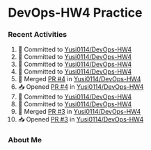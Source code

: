 # DevOps-HW4 Practice

### Recent Activities
<!--START_SECTION:activity-->
1. 📝 Committed to [Yusi0114/DevOps-HW4](https://github.com/Yusi0114/DevOps-HW4/commit/f087ae6f0570265a0365765be412e2050f53d923)
2. 📝 Committed to [Yusi0114/DevOps-HW4](https://github.com/Yusi0114/DevOps-HW4/commit/9a38e0aac884aa0315bd0052cc9596315edf3b48)
3. 📝 Committed to [Yusi0114/DevOps-HW4](https://github.com/Yusi0114/DevOps-HW4/commit/9743c8e082b6c25557c335ac240dbacf54ab8643)
4. 📝 Committed to [Yusi0114/DevOps-HW4](https://github.com/Yusi0114/DevOps-HW4/commit/1672279edc755d1422c38bd7a2869d4b847ffa48)
5. 🔀 Merged [PR #4](https://github.com/Yusi0114/DevOps-HW4/pull/4) in [Yusi0114/DevOps-HW4](https://github.com/Yusi0114/DevOps-HW4)
6. 📥 Opened [PR #4](https://github.com/Yusi0114/DevOps-HW4/pull/4) in [Yusi0114/DevOps-HW4](https://github.com/Yusi0114/DevOps-HW4)
7. 📝 Committed to [Yusi0114/DevOps-HW4](https://github.com/Yusi0114/DevOps-HW4/commit/1672279edc755d1422c38bd7a2869d4b847ffa48)
8. 📝 Committed to [Yusi0114/DevOps-HW4](https://github.com/Yusi0114/DevOps-HW4/commit/f5c03aba6e30fb707b642c32de79090e064b5175)
9. 🔀 Merged [PR #3](https://github.com/Yusi0114/DevOps-HW4/pull/3) in [Yusi0114/DevOps-HW4](https://github.com/Yusi0114/DevOps-HW4)
10. 📥 Opened [PR #3](https://github.com/Yusi0114/DevOps-HW4/pull/3) in [Yusi0114/DevOps-HW4](https://github.com/Yusi0114/DevOps-HW4)
<!--END_SECTION:activity-->

### About Me
<!--START_SECTION:activity-->
<!--END_SECTION:activity-->
